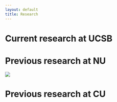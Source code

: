 ```yaml
---
layout: default
title: Research
---
```


<div id="recent-works">
  <h1>Current research at UCSB</h1>
  <h1>Previous research at NU</h1>
  <div class="post">
  <div class="about-wrap">
    <!-- 左侧头像 + 社交 -->
    <div class="about-photo">
      <img src="{{ '/assets/img/Scheme/Antibody.png' | relative_url }}">
      <div class="social-row">
      </div>
    </div>
  <h1>Previous research at CU</h1>
</div>
